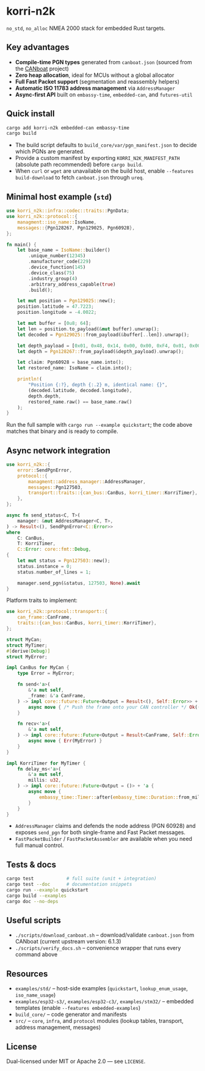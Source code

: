 # korri-n2k

`no_std`, `no_alloc` NMEA 2000 stack for embedded Rust targets.

## Key advantages

- **Compile-time PGN types** generated from `canboat.json` (sourced from the [CANboat](https://github.com/canboat/canboat) project)
- **Zero heap allocation**, ideal for MCUs without a global allocator
- **Full Fast Packet support** (segmentation and reassembly helpers)
- **Automatic ISO 11783 address management** via `AddressManager`
- **Async-first API** built on `embassy-time`, `embedded-can`, and `futures-util`

## Quick install

```bash
cargo add korri-n2k embedded-can embassy-time
cargo build
```

- The build script defaults to `build_core/var/pgn_manifest.json` to decide which PGNs are generated.
- Provide a custom manifest by exporting `KORRI_N2K_MANIFEST_PATH` (absolute path recommended) before `cargo build`.
- When `curl` or `wget` are unavailable on the build host, enable `--features build-download` to fetch `canboat.json` through `ureq`.

## Minimal host example (`std`)

```rust
use korri_n2k::infra::codec::traits::PgnData;
use korri_n2k::protocol::{
    managment::iso_name::IsoName,
    messages::{Pgn128267, Pgn129025, Pgn60928},
};

fn main() {
    let base_name = IsoName::builder()
        .unique_number(12345)
        .manufacturer_code(229)
        .device_function(145)
        .device_class(75)
        .industry_group(4)
        .arbitrary_address_capable(true)
        .build();

    let mut position = Pgn129025::new();
    position.latitude = 47.7223;
    position.longitude = -4.0022;

    let mut buffer = [0u8; 64];
    let len = position.to_payload(&mut buffer).unwrap();
    let decoded = Pgn129025::from_payload(&buffer[..len]).unwrap();

    let depth_payload = [0x01, 0x48, 0x14, 0x00, 0x00, 0xF4, 0x01, 0x00, 0x00];
    let depth = Pgn128267::from_payload(&depth_payload).unwrap();

    let claim: Pgn60928 = base_name.into();
    let restored_name: IsoName = claim.into();

    println!(
        "Position {:?}, depth {:.2} m, identical name: {}",
        (decoded.latitude, decoded.longitude),
        depth.depth,
        restored_name.raw() == base_name.raw()
    );
}
```

Run the full sample with `cargo run --example quickstart`; the code above matches that binary and is ready to compile.

## Async network integration

```rust
use korri_n2k::{
    error::SendPgnError,
    protocol::{
        managment::address_manager::AddressManager,
        messages::Pgn127503,
        transport::traits::{can_bus::CanBus, korri_timer::KorriTimer},
    },
};

async fn send_status<C, T>(
    manager: &mut AddressManager<C, T>,
) -> Result<(), SendPgnError<C::Error>>
where
    C: CanBus,
    T: KorriTimer,
    C::Error: core::fmt::Debug,
{
    let mut status = Pgn127503::new();
    status.instance = 0;
    status.number_of_lines = 1;

    manager.send_pgn(&status, 127503, None).await
}
```

Platform traits to implement:

```rust
use korri_n2k::protocol::transport::{
    can_frame::CanFrame,
    traits::{can_bus::CanBus, korri_timer::KorriTimer},
};

struct MyCan;
struct MyTimer;
#[derive(Debug)]
struct MyError;

impl CanBus for MyCan {
    type Error = MyError;

    fn send<'a>(
        &'a mut self,
        _frame: &'a CanFrame,
    ) -> impl core::future::Future<Output = Result<(), Self::Error>> + 'a {
        async move { /* Push the frame onto your CAN controller */ Ok(()) }
    }

    fn recv<'a>(
        &'a mut self,
    ) -> impl core::future::Future<Output = Result<CanFrame, Self::Error>> + 'a {
        async move { Err(MyError) }
    }
}

impl KorriTimer for MyTimer {
    fn delay_ms<'a>(
        &'a mut self,
        millis: u32,
    ) -> impl core::future::Future<Output = ()> + 'a {
        async move {
            embassy_time::Timer::after(embassy_time::Duration::from_millis(millis.into())).await
        }
    }
}
```

- `AddressManager` claims and defends the node address (PGN 60928) and exposes `send_pgn` for both single-frame and Fast Packet messages.
- `FastPacketBuilder` / `FastPacketAssembler` are available when you need full manual control.

## Tests & docs

```bash
cargo test            # full suite (unit + integration)
cargo test --doc      # documentation snippets
cargo run --example quickstart
cargo build --examples
cargo doc --no-deps
```

## Useful scripts

- `./scripts/download_canboat.sh` – download/validate `canboat.json` from CANboat (current upstream version: 6.1.3)
- `./scripts/verify_docs.sh` – convenience wrapper that runs every command above

## Resources

- `examples/std/` – host-side examples (`quickstart`, `lookup_enum_usage`, `iso_name_usage`)
- `examples/esp32-s3/`, `examples/esp32-c3/`, `examples/stm32/` – embedded templates (enable `--features embedded-examples`)
- `build_core/` – code generator and manifests
- `src/` – `core`, `infra`, and `protocol` modules (lookup tables, transport, address management, messages)

## License

Dual-licensed under MIT or Apache 2.0 — see `LICENSE`.

